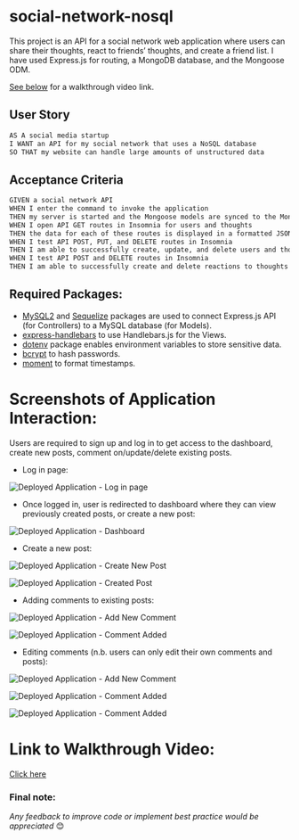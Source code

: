 # social-network-nosql

This project is an API for a social network web application where users can share their thoughts, react to friends’ thoughts, and create a friend list. I have used Express.js for routing, a MongoDB database, and the Mongoose ODM.

[See below](#link-to-walkthrough-video) for a walkthrough video link.

## User Story

```md
AS A social media startup
I WANT an API for my social network that uses a NoSQL database
SO THAT my website can handle large amounts of unstructured data
```

## Acceptance Criteria

```md
GIVEN a social network API
WHEN I enter the command to invoke the application
THEN my server is started and the Mongoose models are synced to the MongoDB database
WHEN I open API GET routes in Insomnia for users and thoughts
THEN the data for each of these routes is displayed in a formatted JSON
WHEN I test API POST, PUT, and DELETE routes in Insomnia
THEN I am able to successfully create, update, and delete users and thoughts in my database
WHEN I test API POST and DELETE routes in Insomnia
THEN I am able to successfully create and delete reactions to thoughts and add and remove friends to a user’s friend list
```

## Required Packages:

* [MySQL2](https://www.npmjs.com/package/mysql2) and [Sequelize](https://www.npmjs.com/package/sequelize) packages are used to connect Express.js API (for Controllers) to a MySQL database (for Models). 
* [express-handlebars](https://www.npmjs.com/package/express-handlebars) to use Handlebars.js for the Views. 
* [dotenv](https://www.npmjs.com/package/dotenv) package enables environment variables to store sensitive data. 
* [bcrypt](https://www.npmjs.com/package/bcrypt) to hash passwords. 
* [moment](https://www.npmjs.com/package/connect-session-sequelize) to format timestamps.

# Screenshots of Application Interaction:

Users are required to sign up and log in to get access to the dashboard, create new posts, comment on/update/delete existing posts. 

* Log in page:

![Deployed Application - Log in page](./assets/images/login.png)

* Once logged in, user is redirected to dashboard where they can view previously created posts, or create a new post:

![Deployed Application - Dashboard](./assets/images/create-btn.png)

* Create a new post:

![Deployed Application - Create New Post](./assets/images/create-new-post.png)

![Deployed Application - Created Post](./assets/images/post-created.png)

* Adding comments to existing posts:

![Deployed Application - Add New Comment](./assets/images/add-comment.png)

![Deployed Application - Comment Added](./assets/images/comment-added.png)

* Editing comments (n.b. users can only edit their own comments and posts):

![Deployed Application - Add New Comment](./assets/images/view-other-comments.png)

![Deployed Application - Comment Added](./assets/images/edit-comment.png)

![Deployed Application - Comment Added](./assets/images/edited-comment.png)

# Link to Walkthrough Video:

[Click here](https://salty-savannah-57008.herokuapp.com/)

### Final note:

_Any feedback to improve code or implement best practice would be appreciated_ 😊
